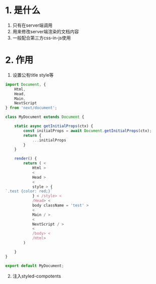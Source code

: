 # 1. 是什么

1. 只有在server端调用
2. 用来修改server端渲染的文档内容
3. 一般配合第三方css-in-js使用

# 2. 作用

1. 设置公有title style等

``` js
import Document, {
    Html,
    Head,
    Main,
    NextScript
} from 'next/document';

class MyDocument extends Document {

    static async getInitialProps(ctx) {
        const initialProps = await Document.getInitialProps(ctx);
        return {
            ...initialProps
        }
    }

    render() {
        return ( <
            Html >
            <
            Head >
            <
            style > {
`.test {color: red;}` 
            } < /style> <
            /Head> <
            body className = 'test' >
            <
            Main / >
            <
            NextScript / >
            <
            /body> <
            /Html>
        )

    }
}

export default MyDocument;
```

2. 注入styled-compotents